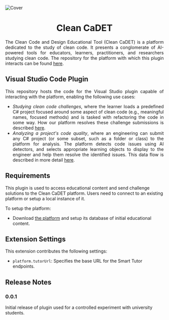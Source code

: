 <p align="center">
  
  ![Cover](https://raw.githubusercontent.com/wiki/Clean-CaDET/platform/images/overview/cover.jpg)
  
</p>

<h1 align="center">Clean CaDET</h1>

<p align="justify">
  The Clean Code and Design Educational Tool (Clean CaDET) is a platform dedicated to the study of clean code. It presents a conglomerate of AI-powered tools for educators, learners, practitioners, and researchers studying clean code. The repository for the platform with which this plugin interacts can be found <a href="https://github.com/Clean-CaDET/platform" target="_blank">here</a>.
  </p>

<h2 align="left">Visual Studio Code Plugin</h1>

<p align="justify">
  This repository hosts the code for the Visual Studio plugin capable of interacting with the platform, enabling the following use cases:
  <ul align="justify">
    <li align="justify"><i>Studying clean code challenges</i>, where the learner loads a predefined C# project focused around some aspect of clean code (e.g., meaningful names, focused methods) and is tasked with refactoring the code in some way. How our platform resolves these challenge submissions is described <a href="https://github.com/Clean-CaDET/platform/wiki/Module-Smart-Tutor#challenges" target="_blank">here</a>.</li>
    <li align="justify"><i>Analyzing a project's code quality</i>, where an engineering can submit any C# project (or some subset, such as a folder or class) to the platform for analysis. The platform detects code issues using AI detectors, and selects appropriate learning objects to display to the engineer and help them resolve the identified issues. This data flow is described in more detail <a href="https://github.com/Clean-CaDET/platform/wiki" target="_blank">here</a>.</li>
  </ul>
</p>

## Requirements

This plugin is used to access educational content and send challenge solutions to the Clean CaDET platform. Users need to connect to an existing platform or setup a local instance of it.

To setup the platform:

- Download [the platform](https://github.com/Clean-CaDET/platform) and setup its database of initial educational content.

## Extension Settings

This extension contributes the following settings:

* `platform.tutorUrl`: Specifies the base URL for the Smart Tutor endpoints.

## Release Notes

### 0.0.1

Initial release of plugin used for a controlled experiment with university students.

